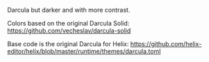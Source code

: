 Darcula but darker and with more contrast.

Colors based on the original Darcula Solid:
https://github.com/vecheslav/darcula-solid

Base code is the original Darcula for Helix:
https://github.com/helix-editor/helix/blob/master/runtime/themes/darcula.toml
